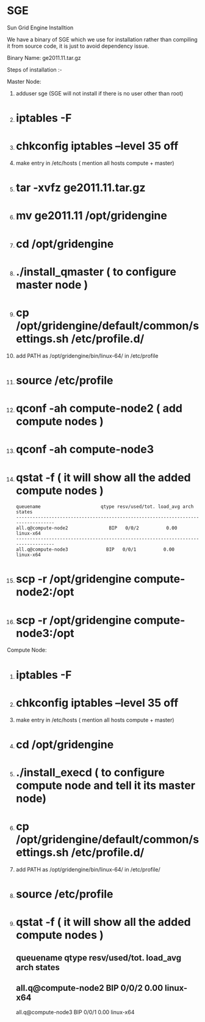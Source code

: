 SGE
===

Sun Grid Engine Installtion

We have a binary of SGE which we use for installation rather than compiling it from source code, it is just to avoid dependency issue.

Binary Name: ge2011.11.tar.gz


Steps of installation :-

Master Node:

1. adduser sge (SGE will not install if there is no user other than root)

2. # iptables -F

3. # chkconfig iptables –level 35 off

4. make entry in /etc/hosts ( mention all hosts compute + master)

5. # tar -xvfz ge2011.11.tar.gz

6. # mv  ge2011.11 /opt/gridengine

7. # cd /opt/gridengine

8. # ./install_qmaster ( to configure master node )

9. # cp /opt/gridengine/default/common/settings.sh /etc/profile.d/

10. add PATH as /opt/gridengine/bin/linux-64/ in /etc/profile

11. # source /etc/profile

12. # qconf -ah compute-node2 ( add compute nodes )

13. # qconf -ah compute-node3

14. # qstat -f ( it will show all the added compute nodes )

        queuename                      qtype resv/used/tot. load_avg arch          states
        ---------------------------------------------------------------------------------
        all.q@compute-node2               BIP   0/0/2          0.00     linux-x64     
        ---------------------------------------------------------------------------------
        all.q@compute-node3              BIP   0/0/1          0.00     linux-x64     


15.  # scp -r /opt/gridengine compute-node2:/opt

16.  # scp -r /opt/gridengine compute-node3:/opt

Compute Node:
1. # iptables -F

2. # chkconfig iptables –level 35 off

3. make entry in /etc/hosts ( mention all hosts compute + master)

4. # cd /opt/gridengine

5. # ./install_execd ( to configure compute node and tell it its master node)

6. # cp /opt/gridengine/default/common/settings.sh /etc/profile.d/

7. add PATH as /opt/gridengine/bin/linux-64/ in /etc/profile/

8. # source /etc/profile

9. # qstat -f ( it will show all the added compute nodes )

      queuename                      qtype resv/used/tot. load_avg arch          states
      ---------------------------------------------------------------------------------
      all.q@compute-node2               BIP   0/0/2          0.00     linux-x64     
      ---------------------------------------------------------------------------------
      all.q@compute-node3              BIP   0/0/1          0.00     linux-x64     
